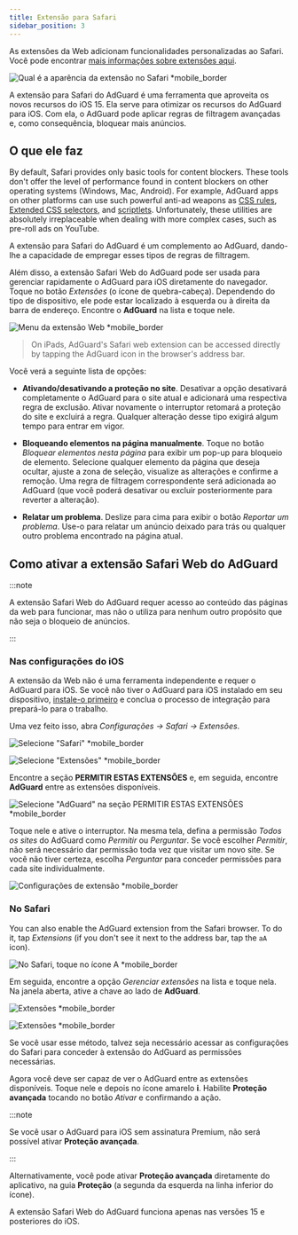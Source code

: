 ```yaml
---
title: Extensão para Safari
sidebar_position: 3
---
```


As extensões da Web adicionam funcionalidades personalizadas ao Safari. Você pode encontrar [mais informações sobre extensões aqui](https://developer.apple.com/documentation/safariservices/safari_web_extensions).

![Qual é a aparência da extensão no Safari *mobile_border](https://cdn.adtidy.org/public/Adguard/kb/iOS/webext/menu_en.png)

A extensão para Safari do AdGuard é uma ferramenta que aproveita os novos recursos do iOS 15. Ela serve para otimizar os recursos do AdGuard para iOS. Com ela, o AdGuard pode aplicar regras de filtragem avançadas e, como consequência, bloquear mais anúncios.

## O que ele faz

By default, Safari provides only basic tools for content blockers. These tools don't offer the level of performance found in content blockers on other operating systems (Windows, Mac, Android). For example, AdGuard apps on other platforms can use such powerful anti-ad weapons as [CSS rules](/general/ad-filtering/create-own-filters#cosmetic-css-rules), [Extended CSS selectors](/general/ad-filtering/create-own-filters#extended-css-selectors), and [scriptlets](/general/ad-filtering/create-own-filters#scriptlets). Unfortunately, these utilities are absolutely irreplaceable when dealing with more complex cases, such as pre-roll ads on YouTube.

A extensão para Safari do AdGuard é um complemento ao AdGuard, dando-lhe a capacidade de empregar esses tipos de regras de filtragem.

Além disso, a extensão Safari Web do AdGuard pode ser usada para gerenciar rapidamente o AdGuard para iOS diretamente do navegador. Toque no botão *Extensões* (o ícone de quebra-cabeça). Dependendo do tipo de dispositivo, ele pode estar localizado à esquerda ou à direita da barra de endereço. Encontre o **AdGuard** na lista e toque nele.

![Menu da extensão Web *mobile_border](https://cdn.adtidy.org/public/Adguard/kb/iOS/webext/ext_adguard_en.png?1)

> On iPads, AdGuard's Safari web extension can be accessed directly by tapping the AdGuard icon in the browser's address bar.

Você verá a seguinte lista de opções:

- **Ativando/desativando a proteção no site**. Desativar a opção desativará completamente o AdGuard para o site atual e adicionará uma respectiva regra de exclusão. Ativar novamente o interruptor retomará a proteção do site e excluirá a regra. Qualquer alteração desse tipo exigirá algum tempo para entrar em vigor.

- **Bloqueando elementos na página manualmente**. Toque no botão *Bloquear elementos nesta página* para exibir um pop-up para bloqueio de elemento. Selecione qualquer elemento da página que deseja ocultar, ajuste a zona de seleção, visualize as alterações e confirme a remoção. Uma regra de filtragem correspondente será adicionada ao AdGuard (que você poderá desativar ou excluir posteriormente para reverter a alteração).

- **Relatar um problema**. Deslize para cima para exibir o botão *Reportar um problema*. Use-o para relatar um anúncio deixado para trás ou qualquer outro problema encontrado na página atual.

## Como ativar a extensão Safari Web do AdGuard

:::note

A extensão Safari Web do AdGuard requer acesso ao conteúdo das páginas da web para funcionar, mas não o utiliza para nenhum outro propósito que não seja o bloqueio de anúncios.

:::

### Nas configurações do iOS

A extensão da Web não é uma ferramenta independente e requer o AdGuard para iOS. Se você não tiver o AdGuard para iOS instalado em seu dispositivo, [instale-o primeiro](../installation) e conclua o processo de integração para prepará-lo para o trabalho.

Uma vez feito isso, abra *Configurações → Safari → Extensões*.

![Selecione "Safari" *mobile_border](https://cdn.adtidy.org/public/Adguard/kb/iOS/webext/settings1_en.png)

![Selecione "Extensões" *mobile_border](https://cdn.adtidy.org/public/Adguard/kb/iOS/webext/settings2_en.png)

Encontre a seção **PERMITIR ESTAS EXTENSÕES** e, em seguida, encontre **AdGuard** entre as extensões disponíveis.

![Selecione "AdGuard" na seção PERMITIR ESTAS EXTENSÕES *mobile_border](https://cdn.adtidy.org/public/Adguard/kb/iOS/webext/settings3_en.png)

Toque nele e ative o interruptor. Na mesma tela, defina a permissão *Todos os sites* do AdGuard como *Permitir* ou *Perguntar*. Se você escolher *Permitir*, não será necessário dar permissão toda vez que visitar um novo site. Se você não tiver certeza, escolha *Perguntar* para conceder permissões para cada site individualmente.

![Configurações de extensão *mobile_border](https://cdn.adtidy.org/public/Adguard/kb/iOS/webext/settings4_en.png)

### No Safari

You can also enable the AdGuard extension from the Safari browser. To do it, tap *Extensions* (if you don't see it next to the address bar, tap the `aA` icon).

![No Safari, toque no ícone A *mobile_border](https://cdn.adtidy.org/public/Adguard/kb/iOS/webext/safari1_en.png)

Em seguida, encontre a opção *Gerenciar extensões* na lista e toque nela. Na janela aberta, ative a chave ao lado de **AdGuard**.

![Extensões *mobile_border](https://cdn.adtidy.org/public/Adguard/kb/iOS/webext/safari2_en.png)

![Extensões *mobile_border](https://cdn.adtidy.org/public/Adguard/kb/iOS/webext/safari3_en.png)

Se você usar esse método, talvez seja necessário acessar as configurações do Safari para conceder à extensão do AdGuard as permissões necessárias.

Agora você deve ser capaz de ver o AdGuard entre as extensões disponíveis. Toque nele e depois no ícone amarelo **i**. Habilite **Proteção avançada** tocando no botão *Ativar* e confirmando a ação.

:::note

Se você usar o AdGuard para iOS sem assinatura Premium, não será possível ativar **Proteção avançada**.

:::

Alternativamente, você pode ativar **Proteção avançada** diretamente do aplicativo, na guia **Proteção** (a segunda da esquerda na linha inferior do ícone).

A extensão Safari Web do AdGuard funciona apenas nas versões 15 e posteriores do iOS.
